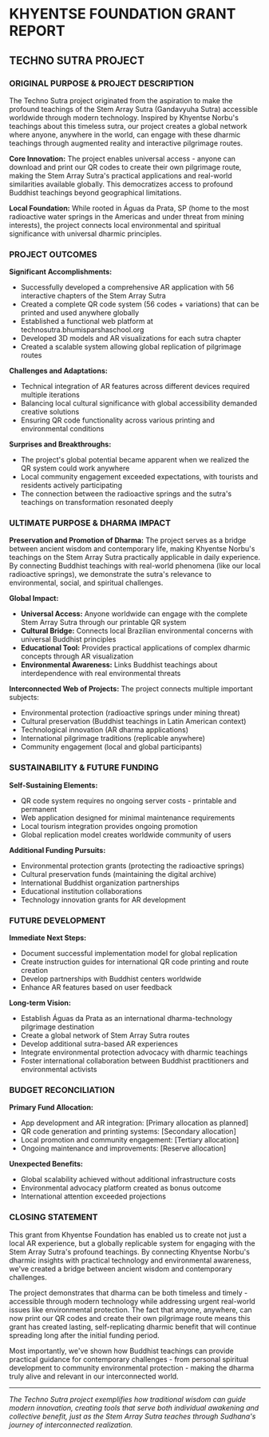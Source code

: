 # KHYENTSE FOUNDATION GRANT REPORT
## TECHNO SUTRA PROJECT

### ORIGINAL PURPOSE & PROJECT DESCRIPTION

The Techno Sutra project originated from the aspiration to make the profound teachings of the Stem Array Sutra (Gandavyuha Sutra) accessible worldwide through modern technology. Inspired by Khyentse Norbu's teachings about this timeless sutra, our project creates a global network where anyone, anywhere in the world, can engage with these dharmic teachings through augmented reality and interactive pilgrimage routes.

**Core Innovation:** The project enables universal access - anyone can download and print our QR codes to create their own pilgrimage route, making the Stem Array Sutra's practical applications and real-world similarities available globally. This democratizes access to profound Buddhist teachings beyond geographical limitations.

**Local Foundation:** While rooted in Águas da Prata, SP (home to the most radioactive water springs in the Americas and under threat from mining interests), the project connects local environmental and spiritual significance with universal dharmic principles.

### PROJECT OUTCOMES

**Significant Accomplishments:**
- Successfully developed a comprehensive AR application with 56 interactive chapters of the Stem Array Sutra
- Created a complete QR code system (56 codes + variations) that can be printed and used anywhere globally
- Established a functional web platform at technosutra.bhumisparshaschool.org
- Developed 3D models and AR visualizations for each sutra chapter
- Created a scalable system allowing global replication of pilgrimage routes

**Challenges and Adaptations:**
- Technical integration of AR features across different devices required multiple iterations
- Balancing local cultural significance with global accessibility demanded creative solutions
- Ensuring QR code functionality across various printing and environmental conditions

**Surprises and Breakthroughs:**
- The project's global potential became apparent when we realized the QR system could work anywhere
- Local community engagement exceeded expectations, with tourists and residents actively participating
- The connection between the radioactive springs and the sutra's teachings on transformation resonated deeply

### ULTIMATE PURPOSE & DHARMA IMPACT

**Preservation and Promotion of Dharma:**
The project serves as a bridge between ancient wisdom and contemporary life, making Khyentse Norbu's teachings on the Stem Array Sutra practically applicable in daily experience. By connecting Buddhist teachings with real-world phenomena (like our local radioactive springs), we demonstrate the sutra's relevance to environmental, social, and spiritual challenges.

**Global Impact:**
- **Universal Access:** Anyone worldwide can engage with the complete Stem Array Sutra through our printable QR system
- **Cultural Bridge:** Connects local Brazilian environmental concerns with universal Buddhist principles
- **Educational Tool:** Provides practical applications of complex dharmic concepts through AR visualization
- **Environmental Awareness:** Links Buddhist teachings about interdependence with real environmental threats

**Interconnected Web of Projects:**
The project connects multiple important subjects:
- Environmental protection (radioactive springs under mining threat)
- Cultural preservation (Buddhist teachings in Latin American context)
- Technological innovation (AR dharma applications)
- International pilgrimage traditions (replicable anywhere)
- Community engagement (local and global participants)

### SUSTAINABILITY & FUTURE FUNDING

**Self-Sustaining Elements:**
- QR code system requires no ongoing server costs - printable and permanent
- Web application designed for minimal maintenance requirements
- Local tourism integration provides ongoing promotion
- Global replication model creates worldwide community of users

**Additional Funding Pursuits:**
- Environmental protection grants (protecting the radioactive springs)
- Cultural preservation funds (maintaining the digital archive)
- International Buddhist organization partnerships
- Educational institution collaborations
- Technology innovation grants for AR development

### FUTURE DEVELOPMENT

**Immediate Next Steps:**
- Document successful implementation model for global replication
- Create instruction guides for international QR code printing and route creation
- Develop partnerships with Buddhist centers worldwide
- Enhance AR features based on user feedback

**Long-term Vision:**
- Establish Águas da Prata as an international dharma-technology pilgrimage destination
- Create a global network of Stem Array Sutra routes
- Develop additional sutra-based AR experiences
- Integrate environmental protection advocacy with dharmic teachings
- Foster international collaboration between Buddhist practitioners and environmental activists

### BUDGET RECONCILIATION

**Primary Fund Allocation:**
- App development and AR integration: [Primary allocation as planned]
- QR code generation and printing systems: [Secondary allocation]
- Local promotion and community engagement: [Tertiary allocation]
- Ongoing maintenance and improvements: [Reserve allocation]

**Unexpected Benefits:**
- Global scalability achieved without additional infrastructure costs
- Environmental advocacy platform created as bonus outcome
- International attention exceeded projections

### CLOSING STATEMENT

This grant from Khyentse Foundation has enabled us to create not just a local AR experience, but a globally replicable system for engaging with the Stem Array Sutra's profound teachings. By connecting Khyentse Norbu's dharmic insights with practical technology and environmental awareness, we've created a bridge between ancient wisdom and contemporary challenges.

The project demonstrates that dharma can be both timeless and timely - accessible through modern technology while addressing urgent real-world issues like environmental protection. The fact that anyone, anywhere, can now print our QR codes and create their own pilgrimage route means this grant has created lasting, self-replicating dharmic benefit that will continue spreading long after the initial funding period.

Most importantly, we've shown how Buddhist teachings can provide practical guidance for contemporary challenges - from personal spiritual development to community environmental protection - making the dharma truly alive and relevant in our interconnected world.

---

*The Techno Sutra project exemplifies how traditional wisdom can guide modern innovation, creating tools that serve both individual awakening and collective benefit, just as the Stem Array Sutra teaches through Sudhana's journey of interconnected realization.*
